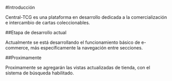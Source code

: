 #Introducción

Central-TCG es una plataforma en desarrollo dedicada a la comercialización e intercambio de cartas coleccionables.

##Etapa de desarrollo actual

Actualmente se está desarrollando el funcionamiento básico de e-commerce, más específicamente la navegación entre secciones.

##Proximamente

Proximamente se agregarán las vistas actualizadas de tienda, con el sistema de búsqueda habilitado.
